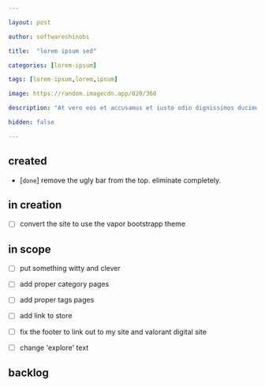 ```yaml
---

layout: post

author: softwareshinobi

title:  "lorem ipsum sed"

categories: [lorem-ipsum]

tags: [lorem-ipsum,lorem,ipsum]

image: https://random.imagecdn.app/820/360

description: "At vero eos et accusamus et iusto odio dignissimos ducimus qui blanditiis praesentium voluptatum deleniti."

hidden: false

---
```


## created

- [`done`] remove the ugly bar from the top. eliminate completely.

## in creation

- [ ] convert the site to use the vapor bootstrapp theme

## in scope

- [ ] put something witty and clever

- [ ] add proper category pages

- [ ] add proper tags pages

- [ ] add link to store

- [ ] fix the footer to link out to my site and valorant digital site

- [ ] change 'explore' text


## backlog
